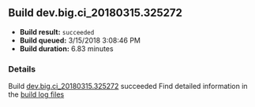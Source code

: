 ## Build dev.big.ci_20180315.325272
- **Build result:** `succeeded`
- **Build queued:** 3/15/2018 3:08:46 PM
- **Build duration:** 6.83 minutes
### Details
Build [dev.big.ci_20180315.325272](https://winappstudio.visualstudio.com/web/build.aspx?pcguid=a4ef43be-68ce-4195-a619-079b4d9834c2&builduri=vstfs%3a%2f%2f%2fBuild%2fBuild%2f25272) succeeded
Find detailed information in the [build log files](https://uwpctdiags.blob.core.windows.net/buildlogs/dev.big.ci_20180315.325272_logs.zip)
